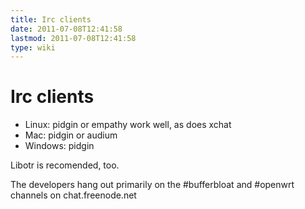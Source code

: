 ```yaml
---
title: Irc clients
date: 2011-07-08T12:41:58
lastmod: 2011-07-08T12:41:58
type: wiki
---
```

Irc clients
===========

-   Linux: pidgin or empathy work well, as does xchat
-   Mac: pidgin or audium
-   Windows: pidgin

Libotr is recomended, too.

The developers hang out primarily on the \#bufferbloat and \#openwrt
channels on chat.freenode.net
